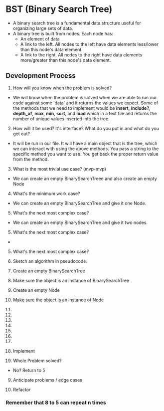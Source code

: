 # BST (Binary Search Tree)

* A binary search tree is a fundamental data structure useful for organizing
  large sets of data.
* A binary tree is built from nodes. Each node has:
  * An element of data
  * A link to the left. All nodes to the left have data elements less/lower
    than this node's data element.
  * A link to the right. All nodes to the right have data elements
    more/greater than this node's data element.

## Development Process

1. How will you know when the problem is solved?
* We will know when the problem is solved when we are able to run our code
  against some 'data' and it returns the values we expect. Some of the methods
  that we need to implement would be **insert**, **include?**, **depth_of**,
  **max**, **min**, **sort**, and **load** which in a text file and returns the
  number of unique values inserted into the tree.

2. How will it be used? It's interface? What do you put in and what do you get
out?
* It will be run in our file. It will have a main object that is the tree, which
  we can interact with using the above methods. You pass a string to the
  specific method you want to use. You get back the proper return value from the
  method.

3. What is the most trivial use case? (mvp-mvp)
* We can create an empty BinarySearchTreee and also create an empty Node

4. What's the minimum work case?
* We can create an empty BinarySearchTree and give it one Node.

5. What's the next most complex case?
* We can create an empty BinarySearchTree and give it two nodes.

5. What's the next most complex case?
*

5. What's the next most complex case?


6. Sketch an algorithm in pseudocode.
  1. Create an empty BinarySearchTree
  2. Make sure the object is an instance of BinarySearchTree
  3. Create an empty Node
  4. Make sure the object is an instance of Node
  5.
  6.
  7.
  7.
  7.
  8.
  9.

7. Implement

8. Whole Problem solved?
  * No? Return to 5

9. Anticipate problems / edge cases

10. Refactor

### Remember that 8 to 5 can repeat n times
